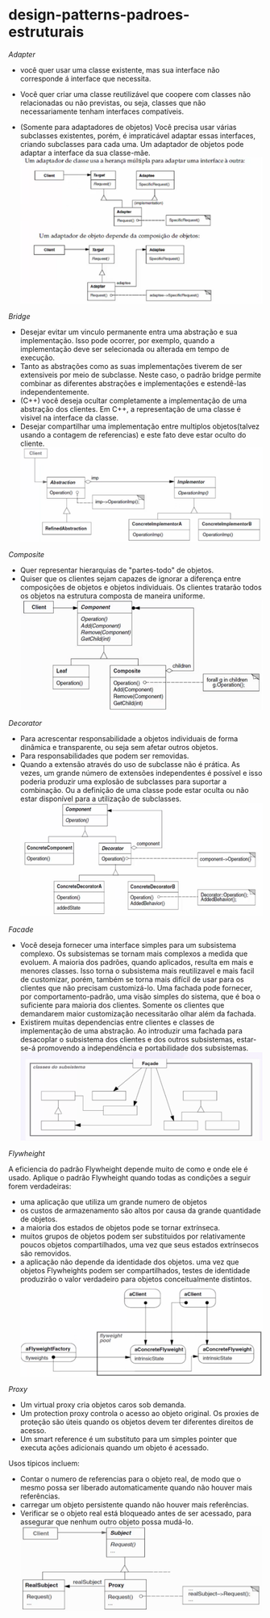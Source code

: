 # design-patterns-padroes-estruturais

*Adapter*

 - você quer usar uma classe existente, mas sua interface não corresponde á interface que necessita.
 - Você quer criar uma classe reutilizável que coopere com classes não relacionadas ou não previstas, ou seja, classes que não necessariamente tenham interfaces compatíveis.

 - (Somente para adaptadores de objetos) Você precisa usar várias subclasses existentes, porém, é impraticável adaptar essas interfaces, criando subclasses para cada uma. Um adaptador de objetos pode adaptar a interface da sua classe-mãe.
![alt text](https://github.com/ATCamposs/design-patterns-padroes-estruturais/blob/main/images/adapter.png?raw=true)

*Bridge*

 - Desejar evitar um vinculo permanente entra uma abstração e sua implementação. Isso pode ocorrer, por exemplo, quando a implementação deve ser selecionada ou alterada em tempo de execução.
 - Tanto as abstrações como as suas implementações tiverem de ser extensiveis por meio de subclasse. Neste caso, o padrão bridge permite combinar as diferentes abstrações e implementações e estendê-las independentemente.
 - (C++) você deseja ocultar completamente a implementação de uma abstração dos clientes. Em C++, a representação de uma classe é visivel na interface da classe.
 - Desejar compartilhar uma implementação entre multiplos objetos(talvez usando a contagem de referencias) e este fato deve estar oculto do cliente.
![alt text](https://github.com/ATCamposs/design-patterns-padroes-estruturais/blob/main/images/bridge.png?raw=true)

 *Composite*

  - Quer representar hierarquias de "partes-todo" de objetos.
  - Quiser que os clientes sejam capazes de ignorar a diferença entre composições de objetos e objetos individuais. Os clientes tratarão todos os objetos na estrutura composta de maneira uniforme.
![alt text](https://github.com/ATCamposs/design-patterns-padroes-estruturais/blob/main/images/composite.png?raw=true)

*Decorator*

 - Para acrescentar responsabilidade a objetos individuais de forma dinâmica e transparente, ou seja sem afetar outros objetos.
 - Para responsabilidades que podem ser removidas.
 - Quando a extensão através do uso de subclasse não é prática. As vezes, um grande número de extensões independentes é possível e isso poderia produzir uma explosão de subclasses para suportar a combinação. Ou a definição de uma classe pode estar oculta ou não estar disponível para a utilização de subclasses.
![alt text](https://github.com/ATCamposs/design-patterns-padroes-estruturais/blob/main/images/decorator.png?raw=true)

*Facade*

 - Você deseja fornecer uma interface simples para um subsistema complexo. Os subsistemas se tornam mais complexos a medida que evoluem. A maioria dos padrões, quando aplicados, resulta em mais e menores classes. Isso torna o subsistema mais reutilizavel e mais facil de customizar, porém, também se torna mais difícil de usar para os clientes que não precisam customizá-lo. Uma fachada pode fornecer, por comportamento-padrão, uma visão simples do sistema, que é boa o suficiente para maioria dos clientes. Somente os clientes que demandarem maior customização necessitarão olhar além da fachada.
 - Existirem muitas dependencias entre clientes e classes de implementação de uma abstração. Ao introduzir uma fachada para desacoplar o subsistema dos clientes e dos outros subsistemas, estar-se-á promovendo a independência e portabilidade dos subsistemas.
![alt text](https://github.com/ATCamposs/design-patterns-padroes-estruturais/blob/main/images/facade.png?raw=true)

*Flywheight*

A eficiencia do padrão Flywheight depende muito de como e onde ele é usado. Aplique o padrão Flywheight quando todas as condições a seguir forem verdadeiras:
 - uma aplicação que utiliza um grande numero de objetos
 - os custos de armazenamento são altos por causa da grande quantidade de objetos.
 - a maioria dos estados de objetos pode se tornar extrínseca.
 - muitos grupos de objetos podem ser substituidos por relativamente poucos objetos compartilhados, uma vez que seus estados extrínsecos são removidos.
 - a aplicação não depende da identidade dos objetos. uma vez que objetos Flywheights podem ser compartilhados, testes de identidade produzirão o valor verdadeiro para objetos conceitualmente distintos.
![alt text](https://github.com/ATCamposs/design-patterns-padroes-estruturais/blob/main/images/flywheight.png?raw=true)

*Proxy*

 - Um virtual proxy cria objetos caros sob demanda.
 - Um protection proxy controla o acesso ao objeto original. Os proxies de proteção são úteis quando os objetos devem ter diferentes direitos de acesso.
 - Um smart reference é um substituto para um simples pointer que executa ações adicionais quando um objeto é acessado.
 
 Usos típicos incluem:
 - Contar o numero de referencias para o objeto real, de modo que o mesmo possa ser liberado automaticamente quando não houver mais referências.
 - carregar um objeto persistente quando não houver mais referências.
 - Verificar se o objeto real está bloqueado antes de ser acessado, para assegurar que nenhum outro objeto possa mudá-lo.
![alt text](https://github.com/ATCamposs/design-patterns-padroes-estruturais/blob/main/images/proxy.png?raw=true)
